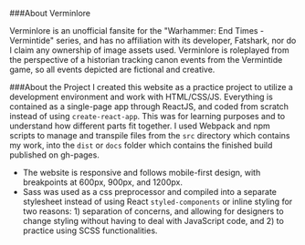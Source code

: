 ###About Verminlore

Verminlore is an unofficial fansite for the "Warhammer: End Times - Vermintide" series, and has no affiliation with its developer, Fatshark, nor do I claim any ownership of image assets used. Verminlore is roleplayed from the perspective of a historian tracking canon events from the Vermintide game, so all events depicted are fictional and creative.

###About the Project
I created this website as a practice project to utilize a development environment and work with HTML/CSS/JS. Everything is contained as a single-page app through ReactJS, and coded from scratch instead of using `create-react-app`. This was for learning purposes and to understand how different parts fit together. I used Webpack and npm scripts to manage and transpile files from the `src` directory which contains my work, into the `dist` or `docs` folder which contains the finished build published on gh-pages.
- The website is responsive and follows mobile-first design, with breakpoints at 600px, 900px, and 1200px.
- Sass was used as a css preprocessor and compiled into a separate stylesheet instead of using React `styled-components` or inline styling for two reasons: 1) separation of concerns, and allowing for designers to change styling without having to deal with JavaScript code, and 2) to practice using SCSS functionalities.
